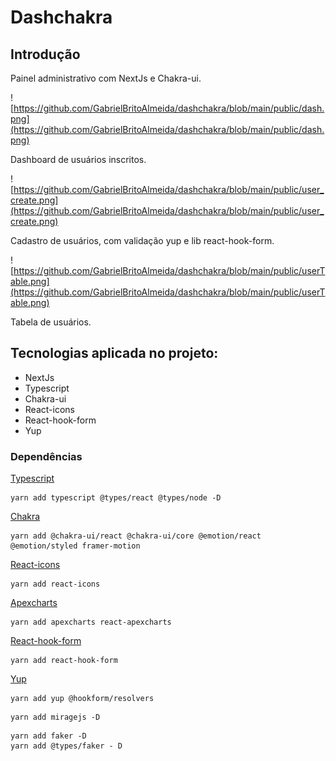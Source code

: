 # Dashchakra

## Introdução

Painel administrativo com NextJs e Chakra-ui.

![https://github.com/GabrielBritoAlmeida/dashchakra/blob/main/public/dash.png](https://github.com/GabrielBritoAlmeida/dashchakra/blob/main/public/dash.png)

Dashboard de usuários inscritos.

![https://github.com/GabrielBritoAlmeida/dashchakra/blob/main/public/user_create.png](https://github.com/GabrielBritoAlmeida/dashchakra/blob/main/public/user_create.png)

Cadastro de usuários, com validação yup e lib react-hook-form.

![https://github.com/GabrielBritoAlmeida/dashchakra/blob/main/public/userTable.png](https://github.com/GabrielBritoAlmeida/dashchakra/blob/main/public/userTable.png)

Tabela de usuários.

## Tecnologias aplicada no projeto:

- NextJs
- Typescript
- Chakra-ui
- React-icons
- React-hook-form
- Yup

### Dependências

[Typescript](https://www.typescriptlang.org/)

```tsx
yarn add typescript @types/react @types/node -D
```

[Chakra](https://chakra-ui.com/)

```tsx
yarn add @chakra-ui/react @chakra-ui/core @emotion/react @emotion/styled framer-motion
```

[React-icons](https://react-icons.github.io/react-icons/)

```tsx
yarn add react-icons
```

[Apexcharts](https://apexcharts.com/)

```tsx
yarn add apexcharts react-apexcharts
```

[React-hook-form](https://react-hook-form.com/pt/)

```tsx
yarn add react-hook-form
```

[Yup](https://github.com/jquense/yup)

```tsx
yarn add yup @hookform/resolvers

```

```tsx
yarn add miragejs -D

```

```tsx
yarn add faker -D
yarn add @types/faker - D

```